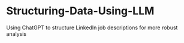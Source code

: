# Structuring-Data-Using-LLM
Using ChatGPT to structure LinkedIn job descriptions for more robust analysis
